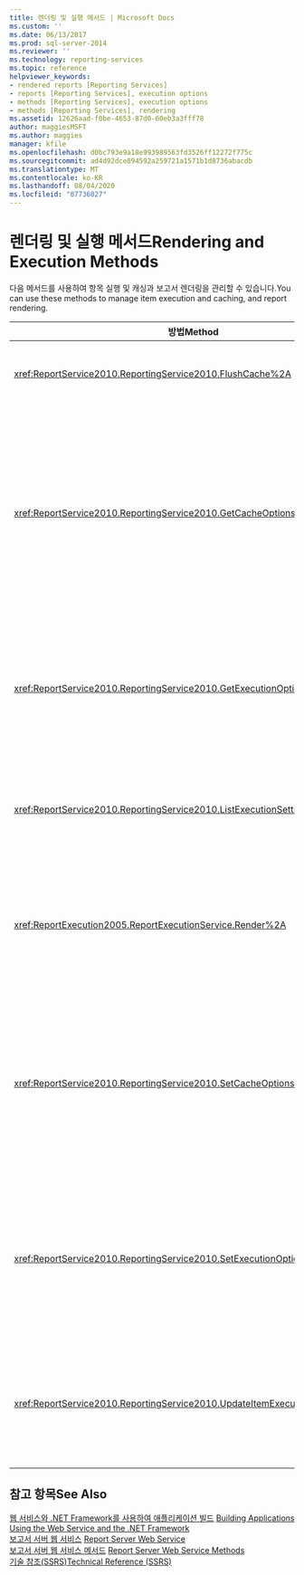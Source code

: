 ```yaml
---
title: 렌더링 및 실행 메서드 | Microsoft Docs
ms.custom: ''
ms.date: 06/13/2017
ms.prod: sql-server-2014
ms.reviewer: ''
ms.technology: reporting-services
ms.topic: reference
helpviewer_keywords:
- rendered reports [Reporting Services]
- reports [Reporting Services], execution options
- methods [Reporting Services], execution options
- methods [Reporting Services], rendering
ms.assetid: 12626aad-f0be-4653-87d0-60eb3a3fff78
author: maggiesMSFT
ms.author: maggies
manager: kfile
ms.openlocfilehash: d0bc793e9a18e993989563fd3526ff12272f775c
ms.sourcegitcommit: ad4d92dce894592a259721a1571b1d8736abacdb
ms.translationtype: MT
ms.contentlocale: ko-KR
ms.lasthandoff: 08/04/2020
ms.locfileid: "87736027"
---
```

# <a name="rendering-and-execution-methods"></a><span data-ttu-id="56101-102">렌더링 및 실행 메서드</span><span class="sxs-lookup"><span data-stu-id="56101-102">Rendering and Execution Methods</span></span>
  <span data-ttu-id="56101-103">다음 메서드를 사용하여 항목 실행 및 캐싱과 보고서 렌더링을 관리할 수 있습니다.</span><span class="sxs-lookup"><span data-stu-id="56101-103">You can use these methods to manage item execution and caching, and report rendering.</span></span>  
  
|<span data-ttu-id="56101-104">방법</span><span class="sxs-lookup"><span data-stu-id="56101-104">Method</span></span>|<span data-ttu-id="56101-105">작업</span><span class="sxs-lookup"><span data-stu-id="56101-105">Action</span></span>|  
|------------|------------|  
|<xref:ReportService2010.ReportingService2010.FlushCache%2A>|<span data-ttu-id="56101-106">항목 캐시를 무효화합니다.</span><span class="sxs-lookup"><span data-stu-id="56101-106">Invalidates the cache for an item.</span></span>|  
|<xref:ReportService2010.ReportingService2010.GetCacheOptions%2A>|<span data-ttu-id="56101-107">항목에 대한 캐시 구성 및 캐시된 항목 복사본의 만료 시점을 설명하는 설정을 반환합니다.</span><span class="sxs-lookup"><span data-stu-id="56101-107">Returns the cache configuration for an item and the settings that describe when the cached copy of the item expires.</span></span>|  
|<xref:ReportService2010.ReportingService2010.GetExecutionOptions%2A>|<span data-ttu-id="56101-108">개별 항목에 대한 실행 옵션 및 연관된 설정을 반환합니다.</span><span class="sxs-lookup"><span data-stu-id="56101-108">Returns the execution option and associated settings for an individual item.</span></span>|  
|<xref:ReportService2010.ReportingService2010.ListExecutionSettings%2A>|<span data-ttu-id="56101-109">지원되는 실행 설정 목록을 반환합니다.</span><span class="sxs-lookup"><span data-stu-id="56101-109">Returns a list of supported execution settings.</span></span>|  
|<xref:ReportExecution2005.ReportExecutionService.Render%2A>|<span data-ttu-id="56101-110">지정된 보고서를 처리하고 지정된 형식으로 렌더링합니다.</span><span class="sxs-lookup"><span data-stu-id="56101-110">Processes the specified report and renders it in a specified format.</span></span>|  
|<xref:ReportService2010.ReportingService2010.SetCacheOptions%2A>|<span data-ttu-id="56101-111">캐시할 항목을 구성하고 캐시된 항목 복사본의 만료 시점을 지정하는 설정을 제공합니다.</span><span class="sxs-lookup"><span data-stu-id="56101-111">Configures an item to be cached and provides settings that specify when the cached copy of the item expires.</span></span>|  
|<xref:ReportService2010.ReportingService2010.SetExecutionOptions%2A>|<span data-ttu-id="56101-112">지정된 항목에 대한 실행 옵션 및 연관된 실행 속성을 설정합니다.</span><span class="sxs-lookup"><span data-stu-id="56101-112">Sets execution options and associated execution properties for a specified item.</span></span>|  
|<xref:ReportService2010.ReportingService2010.UpdateItemExecutionSnapshot%2A>|<span data-ttu-id="56101-113">지정된 항목에 대한 항목 실행 스냅샷을 생성합니다.</span><span class="sxs-lookup"><span data-stu-id="56101-113">Generates an item execution snapshot for a specified item.</span></span>|  
  
## <a name="see-also"></a><span data-ttu-id="56101-114">참고 항목</span><span class="sxs-lookup"><span data-stu-id="56101-114">See Also</span></span>  
 <span data-ttu-id="56101-115">[웹 서비스와 .NET Framework를 사용하여 애플리케이션 빌드](../net-framework/building-applications-using-the-web-service-and-the-net-framework.md) </span><span class="sxs-lookup"><span data-stu-id="56101-115">[Building Applications Using the Web Service and the .NET Framework](../net-framework/building-applications-using-the-web-service-and-the-net-framework.md) </span></span>  
 <span data-ttu-id="56101-116">[보고서 서버 웹 서비스](../report-server-web-service.md) </span><span class="sxs-lookup"><span data-stu-id="56101-116">[Report Server Web Service](../report-server-web-service.md) </span></span>  
 <span data-ttu-id="56101-117">[보고서 서버 웹 서비스 메서드](report-server-web-service-methods.md) </span><span class="sxs-lookup"><span data-stu-id="56101-117">[Report Server Web Service Methods](report-server-web-service-methods.md) </span></span>  
 [<span data-ttu-id="56101-118">기술 참조&#40;SSRS&#41;</span><span class="sxs-lookup"><span data-stu-id="56101-118">Technical Reference &#40;SSRS&#41;</span></span>](../../technical-reference-ssrs.md)  
  
  
